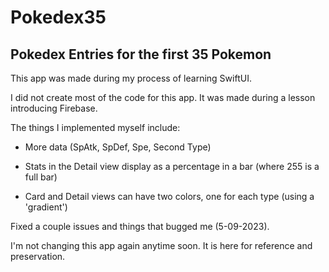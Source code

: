 # Pokedex35
Pokedex Entries for the first 35 Pokemon
----
This app was made during my process of learning SwiftUI.

I did not create most of the code for this app. It was made during a lesson introducing Firebase.

  The things I implemented myself include:
  
  - More data (SpAtk, SpDef, Spe, Second Type)
  
  - Stats in the Detail view display as a percentage in a bar (where 255 is a full bar)
  
  - Card and Detail views can have two colors, one for each type (using a 'gradient')

Fixed a couple issues and things that bugged me (5-09-2023).

I'm not changing this app again anytime soon.
 It is here for reference and preservation.
